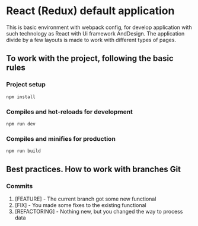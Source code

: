 # React (Redux) default application

This is basic environment with webpack config, for develop application with such technology as React with Ui framework AndDesign. The application divide by a few layouts is made to work with different types of pages.

## To work with the project, following the basic rules

### Project setup
```
npm install
```

### Compiles and hot-reloads for development
```
npm run dev
```

### Compiles and minifies for production
```
npm run build
```

## Best practices. How to work with branches Git

### Commits

1. [FEATURE] - The current branch got some new functional
2. [FIX] - You made some fixes to the existing functional
3. [REFACTORING] - Nothing new, but you changed the way to process data

